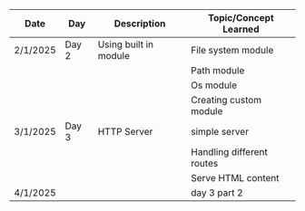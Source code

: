 | Date     | Day   | Description           | Topic/Concept Learned     |
| -------- | ----- | --------------------- | ------------------------- |
| 2/1/2025 | Day 2 | Using built in module | File system module        |
|          |       |                       | Path module               |
|          |       |                       | Os module                 |
|          |       |                       | Creating custom module    |
| 3/1/2025 | Day 3 | HTTP Server           | simple server             |
|          |       |                       | Handling different routes |
|          |       |                       | Serve HTML content        |
| 4/1/2025 |       |                       | day 3 part 2              |
